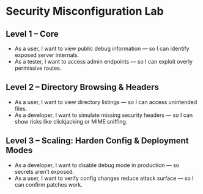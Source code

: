 # Security Misconfiguration Lab

## Level 1 – Core
- As a user, I want to view public debug information — so I can identify exposed server internals.
- As a tester, I want to access admin endpoints — so I can exploit overly permissive routes.

## Level 2 – Directory Browsing & Headers
- As a user, I want to view directory listings — so I can access unintended files.
- As a developer, I want to simulate missing security headers — so I can show risks like clickjacking or MIME sniffing.

## Level 3 – Scaling: Harden Config & Deployment Modes
- As a developer, I want to disable debug mode in production — so secrets aren’t exposed.
- As a user, I want to verify config changes reduce attack surface — so I can confirm patches work.
